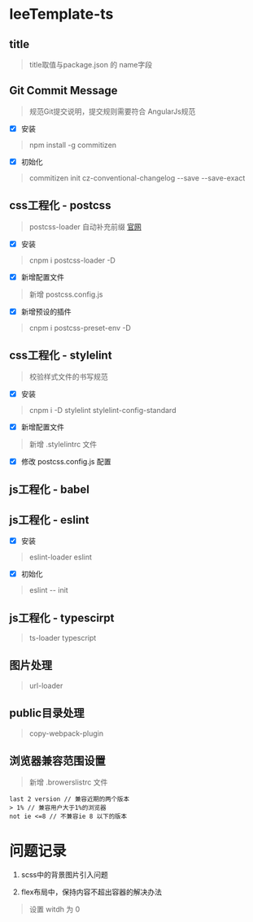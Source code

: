# leeTemplate-ts

## title
>  title取值与package.json 的 name字段

## Git Commit Message
> 规范Git提交说明，提交规则需要符合 AngularJs规范
- [x] 安装
> npm install -g commitizen
- [x] 初始化
> commitizen init cz-conventional-changelog --save --save-exact
## css工程化 - postcss
>  postcss-loader 自动补充前缀 [官网](https://www.postcss.com.cn/)
 - [x]  安装 
 > cnpm i postcss-loader -D 
 - [x] 新增配置文件
 > 新增 postcss.config.js
 - [x] 新增预设的插件
 > cnpm i postcss-preset-env -D

## css工程化 - stylelint

> 校验样式文件的书写规范
- [x] 安装 
> cnpm i -D stylelint stylelint-config-standard
- [x] 新增配置文件
> 新增 .stylelintrc 文件
- [x] 修改 postcss.config.js 配置

## js工程化  - babel

## js工程化  - eslint
 - [x] 安装 
 > eslint-loader eslint
 - [x] 初始化 
 > eslint -- init

## js工程化  - typescirpt
> ts-loader typescript
## 图片处理 
> url-loader

## public目录处理 
> copy-webpack-plugin
## 浏览器兼容范围设置 
> 新增 .browerslistrc 文件
```
last 2 version // 兼容近期的两个版本
> 1% // 兼容用户大于1%的浏览器
not ie <=8 // 不兼容ie 8 以下的版本
```

# 问题记录


1. scss中的背景图片引入问题 

2. flex布局中，保持内容不超出容器的解决办法

> 设置 witdh 为 0